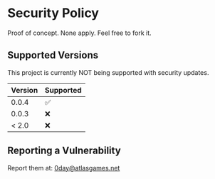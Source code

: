 # Security Policy

  Proof of concept. None apply.
  Feel free to fork it.

## Supported Versions

This project is currently NOT being supported with security updates.

| Version | Supported          |
| ------- | ------------------ |
| 0.0.4   | :white_check_mark: |
| 0.0.3   | :x:                |
| < 2.0   | :x:                |

## Reporting a Vulnerability

Report them at: 0day@atlasgames.net
